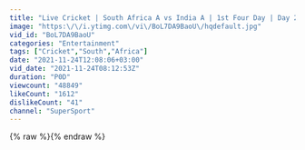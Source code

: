 ```yaml
---
title: "Live Cricket | South Africa A vs India A | 1st Four Day | Day 2"
image: "https:\/\/i.ytimg.com\/vi\/BoL7DA9BaoU\/hqdefault.jpg"
vid_id: "BoL7DA9BaoU"
categories: "Entertainment"
tags: ["Cricket","South","Africa"]
date: "2021-11-24T12:08:06+03:00"
vid_date: "2021-11-24T08:12:53Z"
duration: "P0D"
viewcount: "48849"
likeCount: "1612"
dislikeCount: "41"
channel: "SuperSport"
---
```

{% raw %}{% endraw %}
